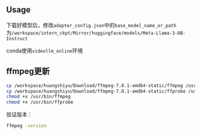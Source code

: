 ## Usage

下载好模型后，修改`adapter_config.json`中的`base_model_name_or_path`为`/workspace/intern_ckpt/Mirror/huggingface/models/Meta-Llama-3-8B-Instruct`

conda使用`videollm_online`环境

## ffmpeg更新
    
```sh
cp /workspace/huangshiyu/Download/ffmpeg-7.0.1-amd64-static/ffmpeg /usr/bin/
cp /workspace/huangshiyu/Download/ffmpeg-7.0.1-amd64-static/ffprobe /usr/bin/
chmod +x /usr/bin/ffmpeg
chmod +x /usr/bin/ffprobe
```
验证版本：
```sh
ffmpeg -version
```
